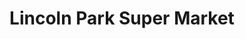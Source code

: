 ---
title: "Lincoln Park Super Market"
url: /lincoln-park/lincoln-park-super-market/
shop: convenience
---